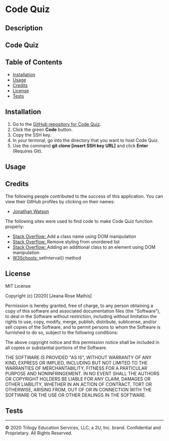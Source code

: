 # Code Quiz

## Description

## Code Quiz

## Table of Contents 
* [Installation](#installation)
* [Usage](#usage)
* [Credits](#credits)
* [License](#license)
* [Tests](#tests)

## Installation
1. Go to the [GitHub repository for Code Quiz](https://github.com/jeanarose/code-quiz).
2. Click the green **Code** button.
3. Copy the SSH key.
4. In your terminal, go into the directory that you want to host Code Quiz. 
5. Use the command **git clone [insert SSH key URL]** and click **Enter** (Requires Git).

## Usage


## Credits
The following people contributed to the success of this application. You can view their GitHub profiles by clicking on their names:
* [Jonathan Watson](https://github.com/jonathanjwatson)

The following sites were used to find code to make Code Quiz function properly:
* [Stack Overflow: ](https://stackoverflow.com/questions/1115310/how-can-i-add-a-class-to-a-dom-element-in-javascript)Add a class name using DOM manipulation
* [Stack Overflow: ](https://stackoverflow.com/questions/8289805/getting-rid-of-bullet-points-from-ul)Remove styling from unordered list
* [Stack Overflow: ](https://stackoverflow.com/questions/1988514/javascript-css-how-to-add-and-remove-multiple-css-classes-to-an-element)Adding an additional class to an element using DOM manipulation
* [W3Schools: ](https://www.w3schools.com/jsref/met_win_setinterval.asp)setInterval() method 

## License
MIT License

Copyright (c) [2020] [Jeana Rose Mathis]

Permission is hereby granted, free of charge, to any person obtaining a copy
of this software and associated documentation files (the "Software"), to deal
in the Software without restriction, including without limitation the rights
to use, copy, modify, merge, publish, distribute, sublicense, and/or sell
copies of the Software, and to permit persons to whom the Software is
furnished to do so, subject to the following conditions:

The above copyright notice and this permission notice shall be included in all
copies or substantial portions of the Software.

THE SOFTWARE IS PROVIDED "AS IS", WITHOUT WARRANTY OF ANY KIND, EXPRESS OR
IMPLIED, INCLUDING BUT NOT LIMITED TO THE WARRANTIES OF MERCHANTABILITY,
FITNESS FOR A PARTICULAR PURPOSE AND NONINFRINGEMENT. IN NO EVENT SHALL THE
AUTHORS OR COPYRIGHT HOLDERS BE LIABLE FOR ANY CLAIM, DAMAGES OR OTHER
LIABILITY, WHETHER IN AN ACTION OF CONTRACT, TORT OR OTHERWISE, ARISING FROM,
OUT OF OR IN CONNECTION WITH THE SOFTWARE OR THE USE OR OTHER DEALINGS IN THE
SOFTWARE.

## Tests

---

© 2020 Trilogy Education Services, LLC, a 2U, Inc. brand. Confidential and Proprietary. All Rights Reserved.